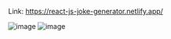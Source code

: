Link:
https://react-js-joke-generator.netlify.app/

![image](https://user-images.githubusercontent.com/25538870/194684991-0a7643d3-c7ce-4de3-bccb-6f792e6cb8cf.png)
![image](https://user-images.githubusercontent.com/25538870/194685001-4fe84bc9-f404-49e4-b0aa-150e105abed6.png)
